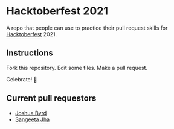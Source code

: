 # Hacktoberfest 2021

A repo that people can use to practice their pull request skills for [Hacktoberfest](https://hacktoberfest.digitalocean.com/) 2021.

## Instructions

Fork this repository. Edit some files. Make a pull request.

Celebrate! 🥳

## Current pull requestors

- [Joshua Byrd](https://github.com/phocks)
- [Sangeeta Jha](https://github.com/nehasangeetajha)
